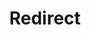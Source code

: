 ﻿---
layout: src/layouts/Redirect.astro
title: Redirect
redirect: https://octopus.com/docs/infrastructure/deployment-targets/tentacle
pubDate:  2023-01-01
navSearch: false
navSitemap: false
navMenu: false
---

